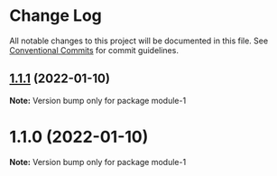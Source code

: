 # Change Log

All notable changes to this project will be documented in this file.
See [Conventional Commits](https://conventionalcommits.org) for commit guidelines.

## [1.1.1](https://github.com/weizheng1992/lerna-test/compare/module-1@1.1.0...module-1@1.1.1) (2022-01-10)

**Note:** Version bump only for package module-1





# 1.1.0 (2022-01-10)

**Note:** Version bump only for package module-1
